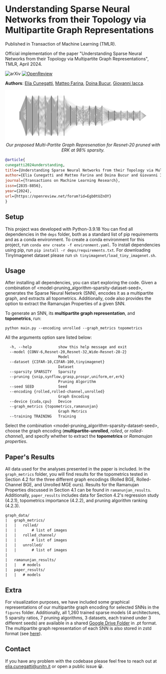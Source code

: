 # Understanding Sparse Neural Networks from their Topology via Multipartite Graph Representations

Published in Transaction of Machine Learning (TMLR).

Official implementation of the paper "Understanding Sparse Neural Networks from their Topology via Multipartite Graph Representations", TMLR, April 2024.  


![arXiv](https://img.shields.io/badge/arXiv-2404.05621-b31b1b.svg) [![OpenReview](https://img.shields.io/badge/OpenReview-paper_ID-blue)](https://openreview.net/forum?id=Egb0tUZnOY&referrer=%5BAuthor%20Console%5D(%2Fgroup%3Fid%3DTMLR%2FAuthors%23your-submissions))



**Authors**: [Elia Cunegatti](https://scholar.google.com/citations?hl=it&user=a2JJRjMAAAAJ),  [Matteo Farina](https://farinamatteo.github.io), [Doina Bucur](https://doina.net), [Giovanni Iacca](https://sites.google.com/site/giovanniiacca/).

<p align="center">
  <img src="figures/Resnet-20-ERK-98.png" alt="Project logo" width="1000"/>
  <br>
  <em>Our proposed Multi-Partite Graph Represenation for Resnet-20 pruned with ERK at 98% sparsity.</em>
</p>

```bibtex
@article{
cunegatti2024understanding,
title={Understanding Sparse Neural Networks from their Topology via Multipartite Graph Representations},
author={Elia Cunegatti and Matteo Farina and Doina Bucur and Giovanni Iacca},
journal={Transactions on Machine Learning Research},
issn={2835-8856},
year={2024},
url={https://openreview.net/forum?id=Egb0tUZnOY}
}
```

## Setup
This project was developed with Python-3.9.18  You can find all dependencies in the `deps` folder, both as a standard list of pip requirements and as a conda environment. To create a conda environment for this project, run `conda env create -f environment.yaml`. To install dependencies using pip, run `pip install -r deps/requirements.txt`.
For downloading TinyImagenet dataset please run `sh tinyimagenet/load_tiny_imagenet.sh`.




## Usage

After installing all dependencies, you can start exploring the code. 
Given a combination of <model-pruning_algorithm-sparsity-dataset-seed>, generates the 
Sparse Neural Network (SNN), encodes it as a multipartite graph, and extracts all topometrics. 
Additionally, code also provides the option to extract the Ramanujan Properties of a given SNN.

To generate an SNN, its **multipartite graph representation**, and **topometrics**, run:
```
python main.py --encoding unrolled --graph_metrics topometrics
```
All the arguments option sare listed below:
```
  -h, --help            show this help message and exit
  --model {CONV-6,Resnet-20,Resnet-32,Wide-Resnet-28-2}
                        Model
  --dataset {CIFAR-10,CIFAR-100,tinyimagenet}
                        Dataset
  --sparsity SPARSITY   Sparsity
  --pruning {snip,synflow,grasp,prospr,uniform,er,erk}
                        Pruning Algorithm
  --seed SEED           Seed
  --encoding {rolled,rolled-channel,unrolled}
                        Graph Encoding
  --device {cuda,cpu}   Device
  --graph_metrics {topometrics,ramanunjan}
                        Graph Metrics
  --training TRAINING   Training
```

Select the combination <model-pruning_algorithm-sparsity-dataset-seed>, choose the graph encoding (**multipartite-unrolled**, *rolled*, or *rolled-channel*), and specify whether to extract the **topometrics** or *Ramanujan properties*.

## Paper's Results
All data used for the analyses presented in the paper is included. 
In the `graph_metrics` folder, you will find results for the topometrics tested in Section 4.2 for the three different graph encodings 
(Rolled BGE, Rolled-Channel BGE, and Unrolled MGE ours). Results for the Ramanujan Properties discussed in Section 4.1 can be found in `ramanunjan_results`. 
Additionally, `paper_results` includes data for Section 4.2's regression study (4.2.1), topometrics importance (4.2.2), and pruning algorithm ranking (4.2.3).

```
graph_data/
|   graph_metrics/
|   |   rolled/
|   |       # list of images
|   |   rolled_channel/
|   |       # list of images
|   |   unrolled/
|   |       # list of images
|
|   ramanunjan_results/
|   |   # models
|   paper_results/
|   |   # models
```

## Extra

For visualization purposes, we have included some graphical 
representations of our multipartite graph encoding for selected SNNs in the `figures` folder. 
Additionally, all 1,260 trained sparse models (4 architectures, 5 sparsity ratios, 7 pruning algorithms, 3 datasets, 
each trained under 3 different seeds) are available in a shared [Google Drive Folder](https://drive.google.com/drive/folders/1eR58v-wd1hK2gWxaGXQDreFHm7EbufdP?usp=share_link) in .pt format. 
The multipartite graph representation of each SNN is also stored in zstd format (see [here](https://github.com/facebook/zstd)).


## Contact
If you have any problem with the codebase please feel free to reach out at [elia.cunegatti@unitn.it](mailto:elia.cunegatti@unitn.it) or open a public issue 😀.

